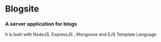 # Blogsite
<h3>A server application for blogs </h3>
<p>It is built with NodeJS, ExpressJS , Mongoose and EJS Template Language</p>
